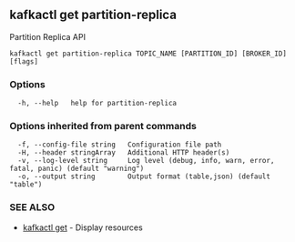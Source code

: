 ## kafkactl get partition-replica

Partition Replica API

```
kafkactl get partition-replica TOPIC_NAME [PARTITION_ID] [BROKER_ID] [flags]
```

### Options

```
  -h, --help   help for partition-replica
```

### Options inherited from parent commands

```
  -f, --config-file string   Configuration file path
  -H, --header stringArray   Additional HTTP header(s)
  -v, --log-level string     Log level (debug, info, warn, error, fatal, panic) (default "warning")
  -o, --output string        Output format (table,json) (default "table")
```

### SEE ALSO

* [kafkactl get](kafkactl_get.md)	 - Display resources

